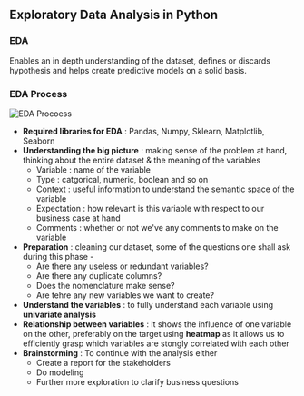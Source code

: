 ## Exploratory Data Analysis in Python

### EDA
<p>Enables an in depth understanding of the dataset, defines or discards hypothesis and helps create predictive models on a solid basis.</p>

### EDA Process
![EDA Procoess](https://miro.medium.com/max/1400/1*ejW2uqLQ0W3lUsTBNxhxcg.png)
- **Required libraries for EDA** : Pandas, Numpy, Sklearn, Matplotlib, Seaborn
- **Understanding the big picture** : making sense of the problem at hand, thinking about the entire dataset & the meaning of the variables
  - Variable : name of the variable
  - Type : catgorical, numeric, boolean and so on
  - Context : useful information to understand the semantic space of the variable
  - Expectation : how relevant is this variable with respect to our business case at hand
  - Comments : whether or not we've any comments to make on the variable
- **Preparation** : cleaning our dataset, some of the questions one shall ask during this phase - 
  - Are there any useless or redundant variables?
  - Are there any duplicate columns?
  - Does the nomenclature make sense?
  - Are tehre any new variables we want to create?
- **Understand the variables** : to fully understand each variable using **univariate analysis**
- **Relationship between variables** : it shows the influence of one variable on the other, preferably on the target using **heatmap** as it allows us to efficiently grasp which variables are stongly correlated with each other
- **Brainstorming** : To continue with the analysis either
  - Create a report for the stakeholders
  - Do modeling
  - Further more exploration to clarify business questions

